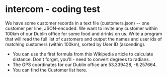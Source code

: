 # intercom - coding test

We have some customer records in a text file (customers.json) -- one customer per line, JSON-encoded. We want to invite any customer within 100km of our Dublin office for some food and drinks on us. Write a program that will read the full list of customers and output the names and user ids of matching customers (within 100km), sorted by User ID (ascending).
- You can use the first formula from this Wikipedia article to calculate distance. Don't forget, you'll - need to convert degrees to radians.
- The GPS coordinates for our Dublin office are 53.339428, -6.257664.
- You can find the Customer list here.